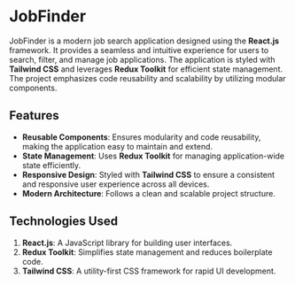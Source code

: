 # JobFinder

JobFinder is a modern job search application designed using the **React.js** framework. It provides a seamless and intuitive experience for users to search, filter, and manage job applications. The application is styled with **Tailwind CSS** and leverages **Redux Toolkit** for efficient state management. The project emphasizes code reusability and scalability by utilizing modular components.


## Features

- **Reusable Components**: Ensures modularity and code reusability, making the application easy to maintain and extend.
- **State Management**: Uses **Redux Toolkit** for managing application-wide state efficiently.
- **Responsive Design**: Styled with **Tailwind CSS** to ensure a consistent and responsive user experience across all devices.
- **Modern Architecture**: Follows a clean and scalable project structure.


## Technologies Used

1. **React.js**: A JavaScript library for building user interfaces.
2. **Redux Toolkit**: Simplifies state management and reduces boilerplate code.
3. **Tailwind CSS**: A utility-first CSS framework for rapid UI development.

